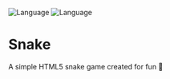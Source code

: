 ![Language](https://img.shields.io/badge/build-passing-green.svg)
![Language](https://img.shields.io/badge/license-MIT-blue.svg)

# Snake
A simple HTML5 snake game created for fun 🐍



